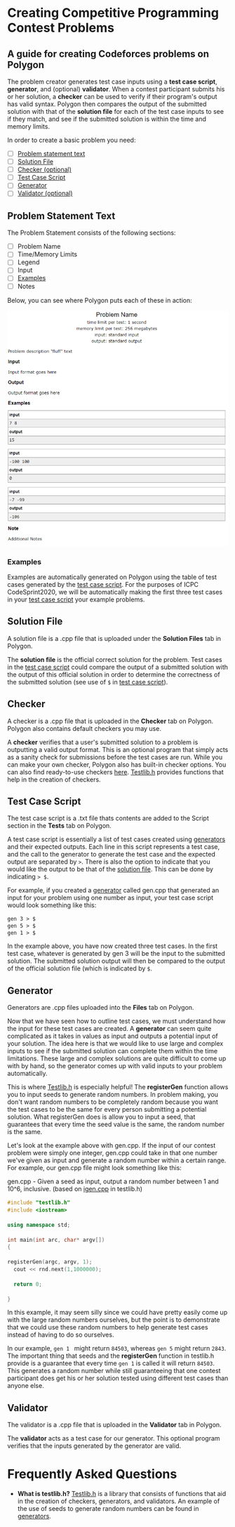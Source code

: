 # Creating Competitive Programming Contest Problems
## A guide for creating Codeforces problems on Polygon

The problem creator generates test case inputs using a **test case script**, **generator**, and (optional) **validator**. When a contest participant submits his or her solution, a **checker** can be used to verify if their program's output has valid syntax. Polygon then compares the output of the submitted solution with that of the **solution file** for each of the test case inputs to see if they match, and see if the submitted solution is within the time and memory limits. 

In order to create a basic problem you need:
- [ ] [Problem statement text](#problem-statement-text)
- [ ] [Solution File](#solution-file)
- [ ] [Checker (optional)](#checker)
- [ ] [Test Case Script](#test-case-script)
- [ ] [Generator](#generator)
- [ ] [Validator (optional)](#validator)

## Problem Statement Text
The Problem Statement consists of the following sections:
- [ ] Problem Name
- [ ] Time/Memory Limits
- [ ] Legend
- [ ] Input
- [ ] [Examples](#examples)
- [ ] Notes

Below, you can see where Polygon puts each of these in action:

![Example Problem Statement](problemStatementExample.png)

### Examples
Examples are automatically generated on Polygon using the table of test cases generated by the [test case script](#test-case-script). For the purposes of ICPC CodeSprint2020, we will be automatically making the first three test cases in your [test case script](#test-case-script) your example problems.

## Solution File
A solution file is a .cpp file that is uploaded under the **Solution Files** tab in Polygon.

The **solution file** is the official correct solution for the problem. Test cases in the [test case script](#test-case-script) could compare the output of a submitted solution with the output of this official solution in order to determine the correctness of the submitted solution (see use of `$` in [test case script](#test-case-script)). 

## Checker
A checker is a .cpp file that is uploaded in the **Checker** tab on Polygon. Polygon also contains default checkers you may use.

A **checker** verifies that a user's submitted solution to a problem is outputting a valid output format. This is an optional program that simply acts as a sanity check for submissions before the test cases are run. While you can make your own checker, Polygon also has built-in checker options. You can also find ready-to-use checkers [here](https://github.com/MikeMirzayanov/testlib/tree/master/checkers). [Testlib.h](https://github.com/MikeMirzayanov/testlib) provides functions that help in the creation of checkers.

## Test Case Script
The test case script is a .txt file thats contents are added to the Script section in the **Tests** tab on Polygon.

A test case script is essentially a list of test cases created using [generators](#generator) and their expected outputs. Each line in this script represents a test case, and the call to the generator to generate the test case and the expected output are separated by `>`. There is also the option to indicate that you would like the output to be that of the [solution file](#solution-file). This can be done by indicating `> $`.

For example, if you created a [generator](#generator) called gen.cpp that generated an input for your problem using one number as input, your test case script would look something like this:

```
gen 3 > $
gen 5 > $
gen 1 > $
```

In the example above, you have now created three test cases. In the first test case, whatever is generated by gen 3 will be the input to the submitted solution. The submitted solution output will then be compared to the output of the official solution file (which is indicated by `$`.

## Generator
Generators are .cpp files uploaded into the **Files** tab on Polygon.

Now that we have seen how to outline test cases, we must understand how the input for these test cases are created. A **generator** can seem quite complicated as it takes in values as input and outputs a potential input of your solution. The idea here is that we would like to use large and complex inputs to see if the submitted solution can complete them within the time limitations. These large and complex solutions are quite difficult to come up with by hand, so the generator comes up with valid inputs to your problem automatically.

This is where [Testlib.h](https://github.com/MikeMirzayanov/testlib) is especially helpful! The **registerGen** function allows you to input seeds to generate random numbers. In problem making, you don't want random numbers to be completely random because you want the test cases to be the same for every person submitting a potential solution. What registerGen does is allow you to input a seed, that guarantees that every time the seed value is the same, the random number is the same.

Let's look at the example above with gen.cpp. If the input of our contest problem were simply one integer, gen.cpp could take in that one number we've given as input and generate a random number within a certain range. For example, our gen.cpp file might look something like this:

gen.cpp - Given a seed as input, output a random number between 1 and 10^6, inclusive.
(based on [igen.cpp](https://github.com/MikeMirzayanov/testlib/blob/master/generators/igen.cpp) in testlib.h)

```C++
#include "testlib.h"
#include <iostream>

using namespace std;

int main(int arc, char* argv[])
{

registerGen(argc, argv, 1);
  cout << rnd.next(1,1000000);
  
  return 0;

}
```

In this example, it may seem silly since we could have pretty easily come up with the large random numbers ourselves, but the point is to demonstrate that we could use these random numbers to help generate test cases instead of having to do so ourselves.

In our example, `gen 1 ` might return `84503`, whereas `gen 5` might return `2843`. The important thing that seeds and the **registerGen** function in testlib.h provide is a guarantee that every time `gen 1` is called it will return `84503`. This generates a random number while still guaranteeing that one contest participant does get his or her solution tested using different test cases than anyone else.

## Validator
The validator is a .cpp file that is uploaded in the **Validator** tab in Polygon.

The **validator** acts as a test case for our generator. This optional program verifies that the inputs generated by the generator are valid.

# Frequently Asked Questions
- **What is testlib.h?** [Testlib.h](https://github.com/MikeMirzayanov/testlib) is a library that consists of functions that aid in the creation of checkers, generators, and validators. An example of the use of seeds to generate random numbers can be found in [generators](#generator).
